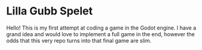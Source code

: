 # Lilla Gubb Spelet
Hello! This is my first attempt at coding a game in the Godot engine.
I have a grand idea and would love to implement a full game in the end, however the odds that this very repo turns into that final game are slim.
